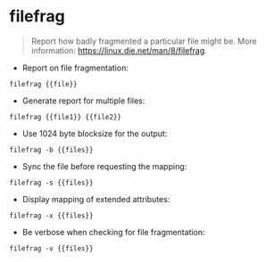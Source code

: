 # filefrag

> Report how badly fragmented a particular file might be.
> More information: <https://linux.die.net/man/8/filefrag>.

- Report on file fragmentation:

`filefrag {{file}}`

- Generate report for multiple files:

`filefrag {{file1}} {{file2}}`

- Use 1024 byte blocksize for the output:

`filefrag -b {{files}}`

- Sync the file before requesting the mapping:

`filefrag -s {{files}}`

- Display mapping of extended attributes:

`filefrag -x {{files}}`

- Be verbose when checking for file fragmentation:

`filefrag -v {{files}}`
